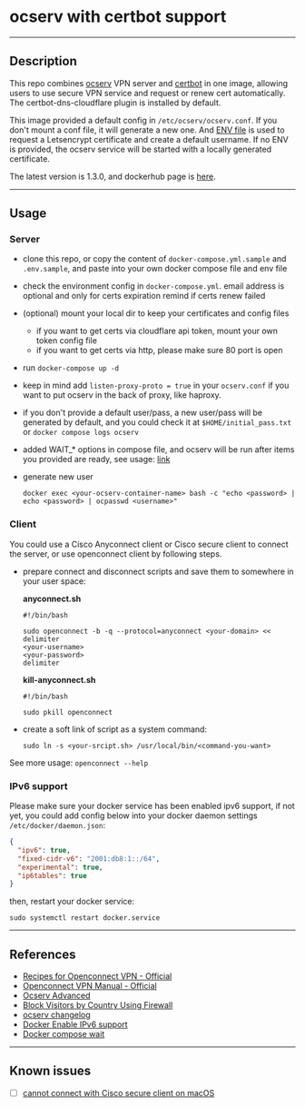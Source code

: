 # ocserv with certbot support

---

## Description

This repo combines [ocserv](https://ocserv.gitlab.io/www/recipes.html) VPN server and [certbot](https://eff-certbot.readthedocs.io/en/stable/using.html#) in one image, allowing users to use secure VPN service and request or renew cert automatically.  The certbot-dns-cloudflare plugin is installed by default.

This image provided a default config in `/etc/ocserv/ocserv.conf`. If you don't mount a conf file, it will generate a new one. And [ENV file](https://github.com/PandaRyshan/ocserv/blob/main/.env) is used to request a Letsencrypt certificate and create a default username. If no ENV is provided, the ocserv service will be started with a locally generated certificate.

The latest version is 1.3.0, and dockerhub page is [here](https://ocserv.gitlab.io/www/download.html).

---

## Usage

### Server

* clone this repo, or copy the content of `docker-compose.yml.sample` and `.env.sample`, and paste into your own docker compose file and env file
* check the environment config in `docker-compose.yml`. email address is optional and only for certs expiration remind if certs renew failed
* (optional) mount your local dir to keep your certificates and config files
  * if you want to get certs via cloudflare api token, mount your own token config file
  * if you want to get certs via http, please make sure 80 port is open
* run `docker-compose up -d`
* keep in mind add `listen-proxy-proto = true` in your `ocserv.conf` if you want to put ocserv in the back of proxy, like haproxy.
* if you don't provide a default user/pass, a new user/pass will be generated by default, and you could check it at `$HOME/initial_pass.txt` or `docker compose logs ocserv`
* added WAIT_* options in compose file, and ocserv will be run after items you provided are ready, see usage: [link](https://github.com/ufoscout/docker-compose-wait)
* generate new user

   ```shell
   docker exec <your-ocserv-container-name> bash -c "echo <password> | echo <password> | ocpasswd <username>"
   ```
  
### Client

You could use a Cisco Anyconnect client or Cisco secure client to connect the server, or use openconnect client by following steps.

* prepare connect and disconnect scripts and save them to somewhere in your user space:

    **anyconnect.sh**

    ```shell
    #!/bin/bash

    sudo openconnect -b -q --protocol=anyconnect <your-domain> << delimiter
    <your-username>
    <your-password>
    delimiter
    ```

    **kill-anyconnect.sh**

    ```shell
    #!/bin/bash

    sudo pkill openconnect
    ```

* create a soft link of script as a system command:

    ```shell
    sudo ln -s <your-srcipt.sh> /usr/local/bin/<command-you-want>
    ```

See more usage: `openconnect --help`

### IPv6 support

Please make sure your docker service has been enabled ipv6 support, if not yet, you could add config below into your docker daemon settings `/etc/docker/daemon.json`:

```json
{
  "ipv6": true,
  "fixed-cidr-v6": "2001:db8:1::/64",
  "experimental": true,
  "ip6tables": true
}
```

then, restart your docker service:

```shell
sudo systemctl restart docker.service
```

---

## References

* [Recipes for Openconnect VPN - Official](https://ocserv.gitlab.io/www/recipes.html)
* [Openconnect VPN Manual - Official](https://ocserv.gitlab.io/www/manual.html)
* [Ocserv Advanced](https://www.linuxbabe.com/linux-server/ocserv-openconnect-vpn-advanced)
* [Block Visitors by Country Using Firewall](https://www.ip2location.com/free/visitor-blocker)
* [ocserv changelog](https://ocserv.gitlab.io/www/changelog.html)
* [Docker Enable IPv6 support](https://docs.docker.com/config/daemon/ipv6/)
* [Docker compose wait](https://github.com/ufoscout/docker-compose-wait)

---

## Known issues

* [ ] [cannot connect with Cisco secure client on macOS](https://github.com/PandaRyshan/ocserv/issues/4)
